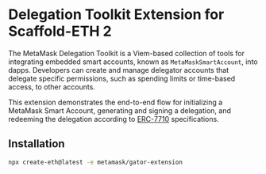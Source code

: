 # Delegation Toolkit Extension for Scaffold-ETH 2

The MetaMask Delegation Toolkit is a Viem-based collection of 
tools for integrating embedded smart accounts, known as 
`MetaMaskSmartAccount`, into dapps. Developers can create and 
manage delegator accounts that delegate specific permissions, 
such as spending limits or time-based access, to other accounts.

This extension demonstrates the end-to-end flow for 
initializing a MetaMask Smart Account, generating and signing a 
delegation, and redeeming the delegation according to [ERC-7710](https://eips.ethereum.org/EIPS/eip-7710) specifications. 

## Installation

```bash
npx create-eth@latest -e metamask/gator-extension
```

